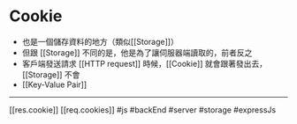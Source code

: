 # Cookie
- 也是一個儲存資料的地方（類似[[Storage]]）
- 但跟 [[Storage]] 不同的是，他是為了讓伺服器端讀取的，前者反之
- 客戶端發送請求 [[HTTP request]] 時候，[[Cookie]] 就會跟著發出去，[[Storage]] 不會
- [[Key-Value Pair]]

---

[[res.cookie]]
[[req.cookies]]
#js #backEnd #server #storage #expressJs
